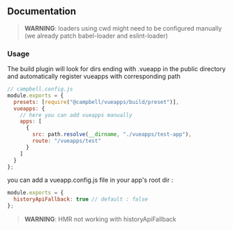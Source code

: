 ## Documentation

> **WARNING**: loaders using cwd might need to be configured manually (we already patch babel-loader and eslint-loader)

### Usage

The build plugin will look for dirs ending with .vueapp in the public directory and automatically register vueapps with corresponding path

```js
// campbell.config.js
module.exports = {
  presets: [require("@campbell/vueapps/build/preset")],
  vueapps: {
    // here you can add vueapps manually
    apps: [
      {
        src: path.resolve(__dirname, "./vueapps/test-app"),
        route: "/vueapps/test"
      }
    ]
  }
};
```

you can add a vueapp.config.js file
in your app's root dir :

```js
module.exports = {
  historyApiFallback: true // default : false
};
```

> **WARNING**: HMR not working with historyApiFallback
